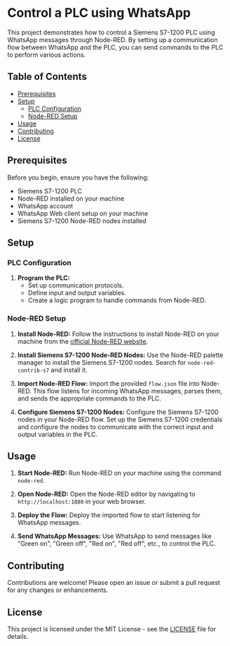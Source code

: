 # Control a PLC using WhatsApp

This project demonstrates how to control a Siemens S7-1200 PLC using WhatsApp messages through Node-RED. By setting up a communication flow between WhatsApp and the PLC, you can send commands to the PLC to perform various actions.

## Table of Contents
- [Prerequisites](#prerequisites)
- [Setup](#setup)
  - [PLC Configuration](#plc-configuration)
  - [Node-RED Setup](#node-red-setup)
- [Usage](#usage)
- [Contributing](#contributing)
- [License](#license)

## Prerequisites

Before you begin, ensure you have the following:
- Siemens S7-1200 PLC
- Node-RED installed on your machine
- WhatsApp account
- WhatsApp Web client setup on your machine
- Siemens S7-1200 Node-RED nodes installed

## Setup

### PLC Configuration

1. **Program the PLC:**
   - Set up communication protocols.
   - Define input and output variables.
   - Create a logic program to handle commands from Node-RED.

### Node-RED Setup

1. **Install Node-RED:**
   Follow the instructions to install Node-RED on your machine from the [official Node-RED website](https://nodered.org/docs/getting-started/installation).

2. **Install Siemens S7-1200 Node-RED Nodes:**
   Use the Node-RED palette manager to install the Siemens S7-1200 nodes. Search for `node-red-contrib-s7` and install it.

3. **Import Node-RED Flow:**
   Import the provided `flow.json` file into Node-RED. This flow listens for incoming WhatsApp messages, parses them, and sends the appropriate commands to the PLC.

4. **Configure Siemens S7-1200 Nodes:**
   Configure the Siemens S7-1200 nodes in your Node-RED flow. Set up the Siemens S7-1200 credentials and configure the nodes to communicate with the correct input and output variables in the PLC.

## Usage

1. **Start Node-RED:**
   Run Node-RED on your machine using the command `node-red`.

2. **Open Node-RED:**
   Open the Node-RED editor by navigating to `http://localhost:1880` in your web browser.

3. **Deploy the Flow:**
   Deploy the imported flow to start listening for WhatsApp messages.

4. **Send WhatsApp Messages:**
   Use WhatsApp to send messages like "Green on", "Green off", "Red on", "Red off", etc., to control the PLC.

## Contributing

Contributions are welcome! Please open an issue or submit a pull request for any changes or enhancements.

## License

This project is licensed under the MIT License - see the [LICENSE](LICENSE) file for details.
